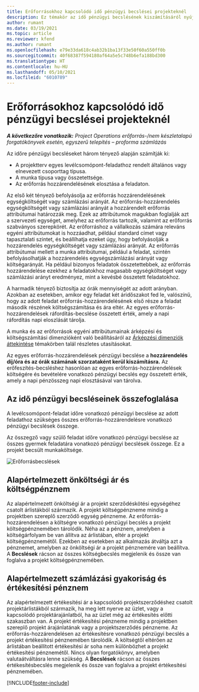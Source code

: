 ```yaml
---
title: Erőforrásokhoz kapcsolódó idő pénzügyi becslései projekteknél
description: Ez témakör az idő pénzügyi becslésének kiszámításáról nyújt tájékoztatást.
author: rumant
ms.date: 03/19/2021
ms.topic: article
ms.reviewer: kfend
ms.author: rumant
ms.openlocfilehash: e79e33da618c4ab32b1ba13f33e50f60a550ff0b
ms.sourcegitcommit: 40f68387f594180af64a5e5c748b6efa188bd300
ms.translationtype: HT
ms.contentlocale: hu-HU
ms.lasthandoff: 05/10/2021
ms.locfileid: "6010789"
---
```

# <a name="financial-estimates-for-resource-time-on-projects"></a>Erőforrásokhoz kapcsolódó idő pénzügyi becslései projekteknél

_**A következőre vonatkozik:** Project Operations erőforrás-/nem készletalapú forgatókönyvek esetén, egyszerű telepítés – proforma számlázás_

Az időre pénzügyi becsléseket három tényező alapján számítják ki: 

- A projektterv egyes levélcsomópont-feladathoz rendelt általános vagy elnevezett csoporttag típusa. 
- A munka típusa vagy összetettsége.
- Az erőforrás hozzárendelésének elosztása a feladaton. 

Az első két tényező befolyásolja az erőforrás hozzárendelésének egységköltségét vagy számlázási arányát. Az erőforrás-hozzárendelés egységköltségét vagy számlázási arányát a hozzárendelt erőforrás attribútumai határozzák meg. Ezek az attribútumok magukban foglalják azt a szervezeti egységet, amelyhez az erőforrás tartozik, valamint az erőforrás szabványos szerepkörét. Az erőforráshoz a vállalkozás számára releváns egyéni attribútumokat is hozzáadhat, például standard címet vagy tapasztalati szintet, és beállíhatja ezeket úgy, hogy befolyásolják a hozzárendelés egységköltségét vagy számlázási arányát.
Az erőforrás attribútumai mellett a munka attribútumai, például a feladat, szintén befolyásolhatják a hozzárendelés egységszámlázási arányát vagy költségarányát. Ha például bizonyos feladatok összetettebbek, az erőforrás hozzárendelése ezekhez a feladatokhoz magasabb egységköltséget vagy számlázási arányt eredményez, mint a kevésbé összetett feladatokhoz.   

A harmadik tényező biztosítja az órák mennyiségét az adott arányban. Azokban az esetekben, amikor egy feladat két áridőszakot fed le, valószínű, hogy az adott feladat erőforrás-hozzárendelésének első része a feladat második részének költségszámítása és ára eltér. Az egyes erőforrás-hozzárendelések ráfordítás-becslése összetett érték, amely a napi ráfordítás napi eloszlását tárolja.

A munka és az erőforrások egyéni attribútumainak árképzési és költségszámítási dimenzióként való beállításáról az [Árképzési dimenziók áttekintése](../pricing-costing/pricing-dimensions-overview.md) témakörben talál részletes utasításokat.

Az egyes erőforrás-hozzárendelések pénzügyi becslése a **hozzárendelés díj/óra és az órák számának szorzataként kerül kiszámításra.**  Az erőfeszítés-becsléshez hasonlóan az egyes erőforrás-hozzárendelések költségére és bevételére vonatkozó pénzügyi becslés egy összetett érték, amely a napi pénzösszeg napi elosztásával van tárolva. 

## <a name="summarizing-financial-estimates-for-time"></a>Az idő pénzügyi becsléseinek összefoglalása
A levélcsomópont-feladat időre vonatkozó pénzügyi becslése az adott feladathoz szükséges összes erőforrás-hozzárendelésre vonatkozó pénzügyi becslések összege.

Az összegző vagy szülő feladat időre vonatkozó pénzügyi becslése az összes gyermek feladatára vonatkozó pénzügyi becslések összege. Ez a projekt becsült munkaköltsége. 

![Erőforrásbecslések](./media/navigation12.png)

## <a name="default-cost-price-and-cost-currency"></a>Alapértelmezett önköltségi ár és költségpénznem

Az alapértelmezett önköltségi ár a projekt szerződéskötési egységéhez csatolt árlistákból származik. A projekt költségpénzneme mindig a projektben szereplő szerződő egység pénzneme. Az erőforrás-hozzárendelésen a költségre vonatkozó pénzügyi becslés a projekt költségpénznemében tárolódik. Néha az a pénznem, amelyben a költségárfolyam be van állítva az árlistában, eltér a projekt költségpénznemétől. Ezekben az esetekben az alkalmazás átváltja azt a pénznemet, amelyben az önköltségi ár a projekt pénznemére van beállítva. A **Becslések** rácson az összes költségbecslés megjelenik és össze van foglalva a projekt költségpénznemében. 

## <a name="default-bill-rate-and-sales-currency"></a>Alapértelmezett számlázási gyakoriság és értékesítési pénznem

Az alapértelmezett értékesítési ár a kapcsolódó projektszerződéshez csatolt projektárlistákból származik, ha meg lett nyerve az üzlet, vagy a kapcsolódó projektárajánlatból, ha az üzlet még az értékesítés előtti szakaszban van. A projekt értékesítési pénzneme mindig a projektben szereplő projekt árajánlatának vagy a projektszerződés pénzneme. Az erőforrás-hozzárendelésen az értékesítésre vonatkozó pénzügyi becslés a projekt értékesítési pénznemében tárolódik. A költségtől eltérően az árlistában beállított értékesítési ár soha nem különbözhet a projekt értékesítési pénznemétől. Nincs olyan forgatókönyv, amelyben valutaátváltásra lenne szükség. A **Becslések** rácson az összes értékesítésbecslés megjelenik és össze van foglalva a projekt értékesítési pénznemében. 

[!INCLUDE[footer-include](../includes/footer-banner.md)]
